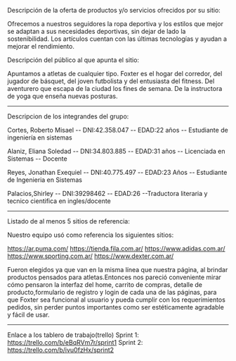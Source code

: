 Descripción de la oferta de productos y/o servicios ofrecidos por su sitio:

Ofrecemos a nuestros seguidores la ropa deportiva y los estilos que mejor se adaptan a sus necesidades deportivas, sin dejar de lado la sostenibilidad. Los artículos cuentan con las últimas tecnologías y  ayudan a mejorar el rendimiento.

Descripción del público al que apunta el sitio:

Apuntamos a atletas de cualquier tipo. Foxter es el hogar del corredor, del jugador de básquet, del joven futbolista y del entusiasta del fitness. Del aventurero que escapa de la ciudad los fines de semana. De la instructora de yoga que enseña nuevas posturas.

------------------------------------------------

Descripcion de los integrandes del grupo:

Cortes, Roberto Misael -- DNI:42.358.047 -- EDAD:22 años -- Estudiante de ingeniería en sistemas

Alaniz, Eliana Soledad -- DNI:34.803.885 -- EDAD:31 años -- Licenciada en Sistemas -- Docente

Reyes, Jonathan Exequiel -- DNI:40.775.497 -- EDAD:23 Años -- Estudiante de Ingenieria en Sistemas

Palacios,Shirley -- DNI:39298462 -- EDAD:26 --Traductora literaria y tecnico cientifica en ingles/docente

----------------------------------------------

Listado de al menos 5 sitios de referencia:

Nuestro equipo usó como referencia los siguientes sitios:

https://ar.puma.com/
https://tienda.fila.com.ar/
https://www.adidas.com.ar/
https://www.sporting.com.ar/
https://www.dexter.com.ar/

Fueron elegidos ya que van en la misma línea que nuestra página,
al brindar productos pensados para atletas.Entonces nos pareció
conveniente mirar cómo pensaron la interfaz del home, carrito 
de compras, detalle de producto,formulario de registro y login de cada una de las páginas,
para que Foxter sea funcional al usuario y pueda cumplir con los
requerimientos pedidos, sin perder puntos  importantes como ser
estéticamente agradable y fácil de usar.

---------------------------------------------------
Enlace a los tablero de trabajo(trello)
Sprint 1: https://trello.com/b/eBqRVm7r/sprint1
Sprint 2: https://trello.com/b/ivu0fzHx/sprint2

